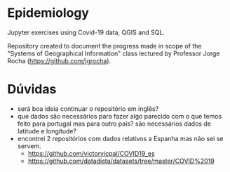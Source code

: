 # Epidemiology
 Jupyter exercises using Covid-19 data, QGIS and SQL.  
 
 Repository created to document the progress made in scope of the "Systems of Geographical Information" class lectured by Professor Jorge Rocha (https://github.com/jgrocha).

 # Dúvidas

- será boa ideia continuar o repositório em inglês?
- que dados são necessários para fazer algo parecido com o que temos feito para portugal mas para outro país? são necessários dados de latitude e longitude?
- encontrei 2 repositórios com dados relativos a Espanha mas não sei se servem.
	- https://github.com/victorvicpal/COVID19_es
	- https://github.com/datadista/datasets/tree/master/COVID%2019
